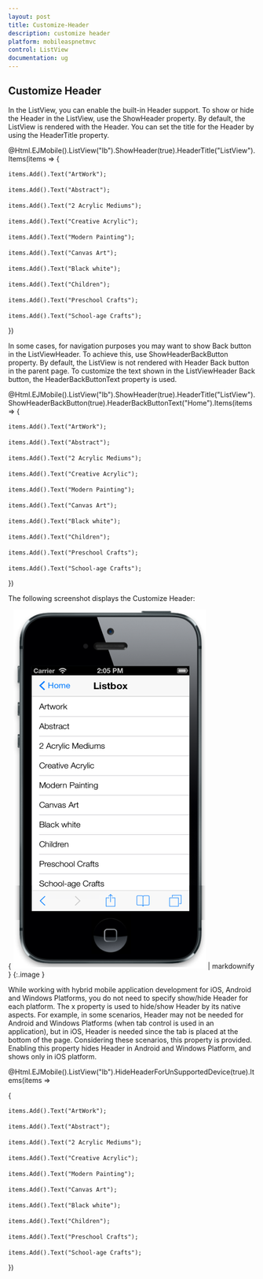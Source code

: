 ```yaml
---
layout: post
title: Customize-Header
description: customize header
platform: mobileaspnetmvc
control: ListView
documentation: ug
---
```


## Customize Header

In the ListView, you can enable the built-in Header support. To show or hide the Header in the ListView, use the ShowHeader property. By default, the ListView is rendered with the Header. You can set the title for the Header by using the HeaderTitle property.





@Html.EJMobile().ListView("lb").ShowHeader(true).HeaderTitle("ListView").Items(items => {    

    items.Add().Text("ArtWork");

    items.Add().Text("Abstract");

    items.Add().Text("2 Acrylic Mediums");

    items.Add().Text("Creative Acrylic");

    items.Add().Text("Modern Painting");

    items.Add().Text("Canvas Art");

    items.Add().Text("Black white");

    items.Add().Text("Children");

    items.Add().Text("Preschool Crafts");

    items.Add().Text("School-age Crafts");

})





In some cases, for navigation purposes you may want to show Back button in the ListViewHeader. To achieve this, use ShowHeaderBackButton property. By default, the ListView is not rendered with Header Back button in the parent page. To customize the text shown in the ListViewHeader Back button, the HeaderBackButtonText property is used. 





@Html.EJMobile().ListView("lb").ShowHeader(true).HeaderTitle("ListView").ShowHeaderBackButton(true).HeaderBackButtonText("Home").Items(items => {    

    items.Add().Text("ArtWork");

    items.Add().Text("Abstract");

    items.Add().Text("2 Acrylic Mediums");

    items.Add().Text("Creative Acrylic");

    items.Add().Text("Modern Painting");

    items.Add().Text("Canvas Art");

    items.Add().Text("Black white");

    items.Add().Text("Children");

    items.Add().Text("Preschool Crafts");

    items.Add().Text("School-age Crafts");

})



 The following screenshot displays the Customize Header:

{ ![C:/Users/vincentxavier/Desktop/Work/Documentation/Complete Doc/ListBox/images/ios7_9.png](Customize-Header_images/Customize-Header_img1.png) | markdownify }
{:.image }


While working with hybrid mobile application development for iOS, Android and Windows Platforms, you do not need to specify show/hide Header for each platform. The x property is used to hide/show Header by its native aspects. For example, in some scenarios, Header may not be needed for Android and Windows Platforms (when tab control is used in an application), but in iOS, Header is needed since the tab is placed at the bottom of the page. Considering these scenarios, this property is provided. Enabling this property hides Header in Android and Windows Platform, and shows only in iOS platform.





@Html.EJMobile().ListView("lb").HideHeaderForUnSupportedDevice(true).Items(items =>

{    

    items.Add().Text("ArtWork");

    items.Add().Text("Abstract");

    items.Add().Text("2 Acrylic Mediums");

    items.Add().Text("Creative Acrylic");

    items.Add().Text("Modern Painting");

    items.Add().Text("Canvas Art");

    items.Add().Text("Black white");

    items.Add().Text("Children");

    items.Add().Text("Preschool Crafts");

    items.Add().Text("School-age Crafts");

})



